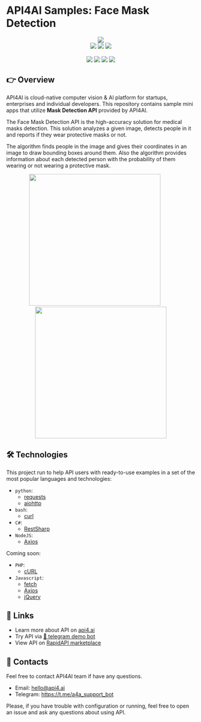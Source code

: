 # API4AI Samples: Face Mask Detection

<div align="center">
<a target="_blank" href="https://api4.ai?utm_source=med_mask_example_repo&utm_medium=readme&utm_campaign=examples"><img src="https://storage.googleapis.com/api4ai-static/logo/a4a-logo-horizontal-gradient-rectangular-bg-round-glow-small-550.png"/></a>
</div>


<div align="center">
<a target="_blank" href="https://rapidapi.com/api4ai-api4ai-default/api/masks-detection/details"><img src="https://img.shields.io/badge/View%20on%20RapidAPI-gray?logo=octopusdeploy&style=for-the-badge"/></a>
<a target="_blank" href="https://api4.ai/apis/mask-detection?utm_source=med_mask_example_repo&utm_medium=readme&utm_campaign=examples"><img src="https://img.shields.io/badge/api4.ai%20platform-fee33c?style=for-the-badge&logo=icloud&logoColor=black"/></a>
<a target="_blank" href="https://t.me/a4a_face_masks_detection_bot"><img src="https://img.shields.io/badge/-Telegram%20demo-ddd?logo=telegram&style=for-the-badge"/></a>
<br><br>
<a target="_blank" href="https://www.instagram.com/api4ai"><img src="https://img.shields.io/badge/instagram--blue?style=social&logo=instagram"/></a>
<a target="_blank" href="https://www.facebook.com/api4ai.solutions/"><img src="https://img.shields.io/badge/facebook--blue?style=social&logo=facebook"/></a>
<a target="_blank" href="https://twitter.com/Api4Ai"><img src="https://img.shields.io/badge/twitter--blue?style=social&logo=twitter"/></a>
<a target="_blank" href="https://www.linkedin.com/company/api4ai"><img src="https://img.shields.io/badge/linkedin--blue?style=social&logo=linkedin"/></a>
</div>


## 👉 Overview

API4AI is cloud-native computer vision & AI platform for startups, enterprises and individual developers. This repository contains sample mini apps that utilize **Mask Detection API** provided by API4AI.

The Face Mask Detection API is the high-accuracy solution for medical masks detection. This solution analyzes a given image, detects people in it and reports if they wear protective masks or not.

The algorithm finds people in the image and gives their coordinates in an image to draw bounding boxes around them. Also the algorithm provides information about each detected person with the probability of them wearing or not wearing a protective mask.

<div align="center">
<img width="350" src="https://storage.googleapis.com/api4ai-static/visuals/masks_detection_2.jpg"/>
&nbsp;&nbsp;&nbsp;&nbsp;&nbsp;&nbsp;&nbsp;
<img width="350" src="https://storage.googleapis.com/api4ai-static/visuals/masks_detection_3.jpg"/>
</div>


## 🛠 Technologies

This project run to help API users with ready-to-use examples in a set of the most popular languages and technologies:

* `python`:
  * [requests](./python/requests)
  * [aiohttp](./python/aiohttp)
* `bash`:
  * [curl](./bash/curl)
* `C#`:
  * [RestSharp](./csharp/restsharp)
* `NodeJS`:
  * [Axios](./nodejs/axios)

Coming soon:

* `PHP`:
  * [cURL](./php/curl)
* `Javascript`:
  * [fetch](./js/fetch)
  * [Axios](./js/axios)
  * [jQuery](./js/jquery)


## 🔗 Links

* Learn more about API on [api4.ai](https://api4.ai/docs/mask-detection?utm_source=med_mask_example_repo&utm_medium=readme&utm_campaign=examples)
* Try API via [🤖 telegram demo bot](https://t.me/a4a_face_masks_detection_bot)
* View API on [RapidAPI marketplace](https://rapidapi.com/api4ai-api4ai-default/api/masks-detection/details)


## 📩 Contacts

Feel free to contact API4AI team if have any questions.

* Email: hello@api4.ai
* Telegram: https://t.me/a4a_support_bot

Please, if you have trouble with configuration or running, feel free to open an issue and ask any questions about using API.
